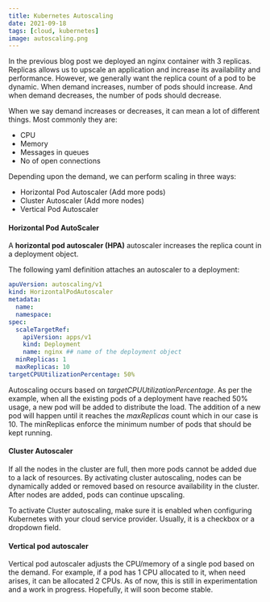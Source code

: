 ```yaml
---
title: Kubernetes Autoscaling
date: 2021-09-18
tags: [cloud, kubernetes]
image: autoscaling.png
---
```


In the previous blog post we deployed an nginx container with 3 replicas. Replicas allows us to upscale an application and increase its availability and performance. However, we generally want the replica count of a pod to be dynamic. When demand increases, number of pods should increase. And when demand decreases, the number of pods should decrease. 

When we say demand increases or decreases, it can mean a lot of different things. Most commonly they are:
* CPU
* Memory
* Messages in queues
* No of open connections

Depending upon the demand, we can perform scaling in three ways:
* Horizontal Pod Autoscaler (Add more pods)
* Cluster Autoscaler (Add more nodes)
* Vertical Pod Autoscaler


#### Horizontal Pod AutoScaler

A **horizontal pod autoscaler (HPA)** autoscaler increases the replica count in a deployment object. 

The following yaml definition attaches an autoscaler to a deployment:

```yaml
apuVersion: autoscaling/v1
kind: HorizontalPodAutoscaler
metadata: 
  name:
  namespace: 
spec:
  scaleTargetRef:
    apiVersion: apps/v1
    kind: Deployment
    name: nginx ## name of the deployment object
  minReplicas: 1
  maxReplicas: 10
targetCPUUtilizationPercentage: 50%

```

Autoscaling occurs based on _targetCPUUtilizationPercentage_. As per the example, when all the existing pods of a deployment have reached 50% usage, a new pod will be added to distribute the load. The addition of a new pod will happen until it reaches the _maxReplicas_ count which in our case is 10. The minReplicas enforce the minimum number of pods that should be kept running.

#### Cluster Autoscaler

If all the nodes in the cluster are full, then more pods cannot be added due to a lack of resources. By activating cluster autoscaling, nodes can be dynamically added or removed based on resource availability in the cluster. After nodes are added, pods can continue upscaling.

To activate Cluster autoscaling, make sure it is enabled when configuring Kubernetes with your cloud service provider. Usually, it is a checkbox or a dropdown field.

#### Vertical pod autoscaler

Vertical pod autoscaler adjusts the CPU/memory of a single pod based on the demand. For example, if a pod has 1 CPU allocated to it, when need arises, it can be allocated 2 CPUs. As of now, this is still in experimentation and a work in progress. Hopefully, it will soon become stable.